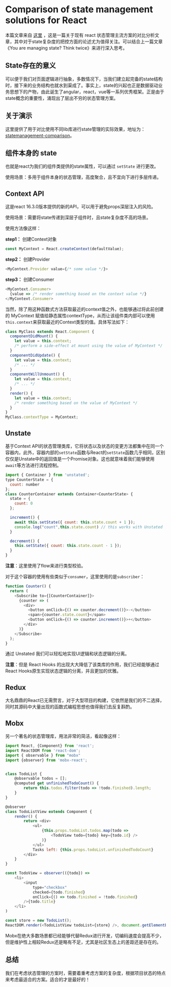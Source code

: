 # Comparison of state management solutions for React

本篇文章来自 [这里](https://medium.com/dailyjs/comparison-of-state-management-solutions-for-react-2161a0b4af7b) ，这是一篇关于现有 react 状态管理主流方案的对比分析文章，其中对于state复杂度的把控方面的论述尤为值得关注。可以结合上一篇文章《You are managing state? Think twice》来进行深入思考。

## State存在的意义

可以便于我们对页面逻辑进行抽象，多数情况下，当我们建立起完备的state结构时，接下来的业务结构也就水到渠成了。事实上，state的兴起也正是数据驱动业务思想下的产物，由此诞生了angular，react，vue等一系列优秀框架。正是由于state概念的重要性，涌现出了层出不穷的状态管理方案。


## 关于演示

这里提供了用于对比使用不同lib库进行state管理的实际效果，地址为：[statemanagement-comparison](https://codesandbox.io/s/135wv8zy33)。

## 组件本身的 state

也就是react为我们的组件类提供的state属性，可以通过 `setState` 进行更改。

使用场景：多用于组件本身的状态管理，高度聚合，且不宜向下进行多层传递。

## Context API

这是react 16.3.0版本提供的新的API，可以用于避免props深层注入的风险。

使用场景：需要将state传递到深层子组件时，且state复杂度不高的场景。

使用方法像这样：

**step1：** 创建Context对象

```js
const MyContext = React.createContext(defaultValue);
```
**step2：** 创建Provider

```js
<MyContext.Provider value={/* some value */}>
```

**step3：** 创建Consumer

```js
<MyContext.Consumer>
  {value => /* render something based on the context value */}
</MyContext.Consumer>
```

当然，除了用这种函数式方法获取最近的context值之外，也能够通过将此前创建的 MyContext 赋值给静态属性contextType，从而让该组件类内部可以使用`this.context`来获取最近的Context类型的值。具体写法如下：

```js
class MyClass extends React.Component {
  componentDidMount() {
    let value = this.context;
    /* perform a side-effect at mount using the value of MyContext */
  }
  componentDidUpdate() {
    let value = this.context;
    /* ... */
  }
  componentWillUnmount() {
    let value = this.context;
    /* ... */
  }
  render() {
    let value = this.context;
    /* render something based on the value of MyContext */
  }
}
MyClass.contextType = MyContext;
```

## Unstate

基于Context API的状态管理类库，它将状态以及状态的变更方法都集中在同一个容器内，此外，容器内部的`setState`函数与React的`setState`函数几乎相同，区别仅仅是Unstate中的返回值是一个Promise对象。这也就意味着我们能够使用`await`等方法进行流程控制。

```js
import { Container } from 'unstated';
type CounterState = {
  count: number
};
class CounterContainer extends Container<CounterState> {
  state = {
    count: 0
  };

  increment() {
    await this.setState({ count: this.state.count + 1 });
    console.log("count",this.state.count) // this works with Unstated
  }

  decrement() {
    this.setState({ count: this.state.count - 1 });
  }
}
```

**注意**：这里使用了flow来进行类型校验。

对于这个容器的使用有些类似于`consumer`，这里使用的是`subscriber`：

```js
function Counter() {
  return (
    <Subscribe to={[CounterContainer]}>
      {counter => (
        <div>
          <button onClick={() => counter.decrement()}>-</button>
          <span>{counter.state.count}</span>
          <button onClick={() => counter.increment()}>+</button>
        </div>
      )}
    </Subscribe>
  );
}
```

通过 Unstated 我们可以轻松地实现UI逻辑和状态逻辑的分离。

**注意**：但是 React Hooks 的出现大大降低了该类库的作用，我们已经能够通过React Hooks原生实现状态逻辑的分离，并且更加的优雅。

## Redux

大名鼎鼎的React已无需赘言，对于大型项目的构建，它依然是我们的不二选择，同时其源码中大量出现的函数式编程思想也值得我们去反复斟酌。

## Mobx

另一个著名的状态管理库，用法非常的简洁，看起像这样：

```js
import React, {Component} from 'react';
import ReactDOM from 'react-dom';
import { observable } from "mobx"
import {observer} from 'mobx-react';


class TodoList {
    @observable todos = [];
    @computed get unfinishedTodoCount() {
        return this.todos.filter(todo => !todo.finished).length;
    }
}

@observer
class TodoListView extends Component {
    render() {
        return <div>
            <ul>
                {this.props.todoList.todos.map(todo =>
                    <TodoView todo={todo} key={todo.id} />
                )}
            </ul>
            Tasks left: {this.props.todoList.unfinishedTodoCount}
        </div>
    }
}

const TodoView = observer(({todo}) =>
    <li>
        <input
            type="checkbox"
            checked={todo.finished}
            onClick={() => todo.finished = !todo.finished}
        />{todo.title}
    </li>
)

const store = new TodoList();
ReactDOM.render(<TodoListView todoList={store} />, document.getElementById('mount'));
```

Mobx在绝大多数场景都已经能够代替Redux进行开发，切编码速度会提高不少，但是维护性上相较Redux还是略有不足，尤其是社区生态上的差距还是存在的。

## 总结

我们在考虑状态管理的方案时，需要着重考虑方案的复杂度，根据项目状态的特点来考虑最适合的方案。适合的才是最好的！
